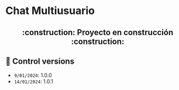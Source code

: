 # Chat Multiusuario

<h2 align="center">
:construction: Proyecto en construcción :construction:
</h2>


## 📜 Control versions

- `9/01/2024`: 1.0.0
- `14/01/2024`: 1.0.1